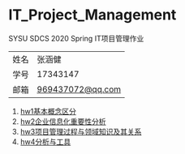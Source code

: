 # IT_Project_Management
SYSU SDCS 2020 Spring IT项目管理作业


|  |  |
|---------|---------|
|姓名     |张涵健         |
|学号     |17343147         |
|邮箱     |969437072@qq.com         |


1. [hw1基本概念区分](hw1/hw1.md)
2. [hw2企业信息化重要性分析](hw2/hw2.md)
3. [hw3项目管理过程与领域知识及其关系](hw3/hw3.md)
4. [hw4分析与工具](hw4/hw4.md)

